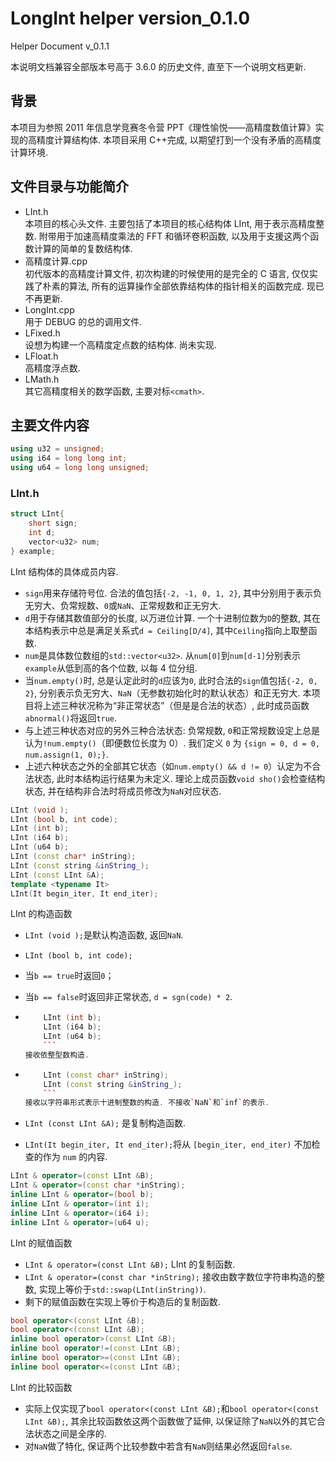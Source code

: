 # LongInt helper version_0.1.0

Helper Document v_0.1.1

本说明文档兼容全部版本号高于 3.6.0 的历史文件, 直至下一个说明文档更新.

## 背景

本项目为参照 2011 年信息学竞赛冬令营 PPT《理性愉悦——高精度数值计算》实现的高精度计算结构体. 本项目采用 C++完成, 以期望打到一个没有矛盾的高精度计算环境.

## 文件目录与功能简介

-   LInt.h  
    本项目的核心头文件. 主要包括了本项目的核心结构体 LInt, 用于表示高精度整数.
    附带用于加速高精度乘法的 FFT 和循环卷积函数, 以及用于支援这两个函数计算的简单的复数结构体.
-   高精度计算.cpp  
    初代版本的高精度计算文件, 初次构建的时候使用的是完全的 C 语言, 仅仅实践了朴素的算法, 所有的运算操作全部依靠结构体的指针相关的函数完成.
    现已不再更新.
-   LongInt.cpp  
    用于 DEBUG 的总的调用文件.
-   LFixed.h  
    设想为构建一个高精度定点数的结构体. 尚未实现.
-   LFloat.h  
    高精度浮点数.
-   LMath.h  
    其它高精度相关的数学函数, 主要对标`<cmath>`.

## 主要文件内容

```cpp
using u32 = unsigned;
using i64 = long long int;
using u64 = long long unsigned;
```

### LInt.h

```cpp
struct LInt{
    short sign;
    int d;
    vector<u32> num;
} example;
```

LInt 结构体的具体成员内容.

-   `sign`用来存储符号位. 合法的值包括`{-2, -1, 0, 1, 2}`, 其中分别用于表示负无穷大、负常规数、`0`或`NaN`、正常规数和正无穷大.
-   `d`用于存储其数值部分的长度, 以万进位计算. 一个十进制位数为`D`的整数, 其在本结构表示中总是满足关系式`d = Ceiling[D/4]`, 其中`Ceiling`指向上取整函数.
-   `num`是具体数位数组的`std::vector<u32>`. 从`num[0]`到`num[d-1]`分别表示`example`从低到高的各个位数, 以每 4 位分组.
-   当`num.empty()`时, 总是认定此时的`d`应该为`0`, 此时合法的`sign`值包括`{-2, 0, 2}`, 分别表示负无穷大、`NaN`（无参数初始化时的默认状态）和正无穷大.
    本项目将上述三种状况称为“非正常状态”（但是是合法的状态）, 此时成员函数`abnormal()`将返回`true`.
-   与上述三种状态对应的另外三种合法状态: 负常规数, `0`和正常规数设定上总是认为`!num.empty()`（即便数位长度为 0）. 我们定义 `0` 为 `{sign = 0, d = 0, num.assign(1, 0);}`.
-   上述六种状态之外的全部其它状态（如`num.empty() && d != 0`）认定为不合法状态, 此时本结构运行结果为未定义. 理论上成员函数`void sho()`会检查结构状态, 并在结构非合法时将成员修改为`NaN`对应状态.

```cpp
LInt (void );
LInt (bool b, int code);
LInt (int b);
LInt (i64 b);
LInt (u64 b);
LInt (const char* inString);
LInt (const string &inString_);
LInt (const LInt &A);
template <typename It>
LInt(It begin_iter, It end_iter);
```

LInt 的构造函数

-   `LInt (void );`是默认构造函数, 返回`NaN`.
-   `LInt (bool b, int code);`
-   当`b == true`时返回`0`；
-   当`b == false`时返回非正常状态, `d = sgn(code) * 2`.

-   ````cpp
        LInt (int b);
        LInt (i64 b);
        LInt (u64 b);
        ```
    接收依整型数构造.
    ````

-   ````cpp
        LInt (const char* inString);
        LInt (const string &inString_);
        ```
    接收以字符串形式表示十进制整数的构造. 不接收`NaN`和`inf`的表示.
    ````

-   `LInt (const LInt &A);` 是复制构造函数.
-   `LInt(It begin_iter, It end_iter);`将从 `[begin_iter, end_iter)` 不加检查的作为 `num` 的内容.

```cpp
LInt & operator=(const LInt &B);
LInt & operator=(const char *inString);
inline LInt & operator=(bool b);
inline LInt & operator=(int i);
inline LInt & operator=(i64 i);
inline LInt & operator=(u64 u);
```

LInt 的赋值函数

-   `LInt & operator=(const LInt &B);` LInt 的复制函数.
-   `LInt & operator=(const char *inString);` 接收由数字数位字符串构造的整数, 实现上等价于`std::swap(LInt(inString))`.
-   剩下的赋值函数在实现上等价于构造后的复制函数.

```cpp
bool operator<(const LInt &B);
bool operator<(const LInt &B);
inline bool operator>(const LInt &B);
inline bool operator!=(const LInt &B);
inline bool operator>=(const LInt &B);
inline bool operator<=(const LInt &B);
```

LInt 的比较函数

-   实际上仅实现了`bool operator<(const LInt &B);`和`bool operator<(const LInt &B);`, 其余比较函数依这两个函数做了延伸, 以保证除了`NaN`以外的其它合法状态之间是全序的.
-   对`NaN`做了特化, 保证两个比较参数中若含有`NaN`则结果必然返回`false`.

```

```
